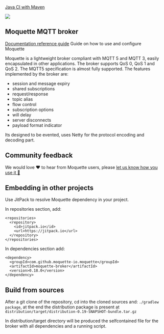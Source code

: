 [Java CI with Maven](https://github.com/moquette-io/moquette/workflows/Java%20CI%20with%20Maven/badge.svg?branch=main)

[![](https://jitpack.io/v/moquette-io/moquette.svg)](https://jitpack.io/#moquette-io/moquette)

## Moquette MQTT broker
[Documentation reference guide](http://moquette-io.github.io/moquette/) Guide on how to use and configure Moquette

Moquette is a lightweight broker compliant with MQTT 5 and MQTT 3, easily encapsulated in other applications.
The broker supports QoS 0, QoS 1 and QoS 2. The MQTT5 specification is almost fully supported. 
The features implemented by the broker are:
* session and message expiry
* shared subscriptions
* request/response
* topic alias
* flow control
* subscription options
* will delay
* server disconnects
* payload format indicator

Its designed to be evented, uses Netty for the protocol encoding and decoding part.

## Community feedback
We would love :heart: to hear from Moquette users, please [let us know how you use it 👣 ](https://github.com/moquette-io/moquette/discussions/874)

## Embedding in other projects

Use JitPack to resolve Moquette dependency in your project. 

In repositories section, add:
```
<repositories>
  <repository>
    <id>jitpack.io</id>
    <url>https://jitpack.io</url>
  </repository>
</repositories>
```

In dependencies section add:
```
<dependency>
  <groupId>com.github.moquette-io.moquette</groupId>
  <artifactId>moquette-broker</artifactId>
  <version>0.18.0</version>
</dependency>
```

## Build from sources

After a git clone of the repository, cd into the cloned sources and: `./gradlew package`, at the end the distribution 
package is present at `distribution/target/distribution-0.19-SNAPSHOT-bundle.tar.gz`

In distribution/target directory will be produced the selfcontained file for the broker with all dependencies and a running script. 
